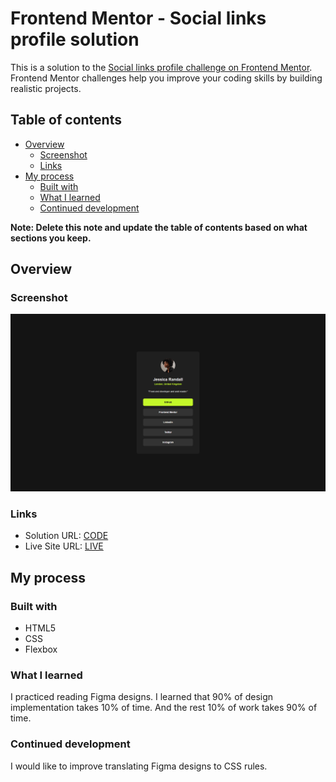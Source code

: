 # Frontend Mentor - Social links profile solution

This is a solution to the [Social links profile challenge on Frontend Mentor](https://www.frontendmentor.io/challenges/social-links-profile-UG32l9m6dQ). Frontend Mentor challenges help you improve your coding skills by building realistic projects. 

## Table of contents

- [Overview](#overview)
  - [Screenshot](#screenshot)
  - [Links](#links)
- [My process](#my-process)
  - [Built with](#built-with)
  - [What I learned](#what-i-learned)
  - [Continued development](#continued-development)

**Note: Delete this note and update the table of contents based on what sections you keep.**

## Overview

### Screenshot

![](./screenshot.PNG)

### Links

- Solution URL: [CODE](https://github.com/cravsky/social-links-profile)
- Live Site URL: [LIVE](https://cravsky.github.io/social-links-profile/)

## My process

### Built with

- HTML5
- CSS
- Flexbox

### What I learned

I practiced reading Figma designs. I learned that 90% of design implementation takes 10% of time. And the rest 10% of work takes 90% of time.

### Continued development

I would like to improve translating Figma designs to CSS rules.
